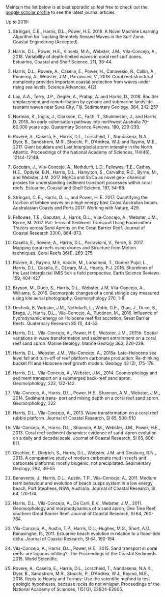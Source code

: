 Maintain the list below is at best sporadic so feel free to check out the [google scholar profile](./https://scholar.google.com.au/citations?hl=en&user=D8kJmJ8AAAAJ&view_op=list_works&sortby=pubdate) to see the latest journal articles.

Up to 2019:

1.	Stringari, C.E., Harris, D.L., Power, H.E. 2019. A Novel Machine Learning Algorithm for Tracking Remotely Sensed Waves in the Surf Zone. Coastal Engineering (Accepted).

2.	Harris, D.L., Power, H.E., Kinsela, M.A., Webster, J.M., Vila-Concejo, A., 2018. Variability of depth-limited waves in coral reef surf zones. Estuarine, Coastal and Shelf Science, 211, 36-44.

3.	Harris, D.L., Rovere, A., Casella, E., Power, H., Canavesio, R., Collin, A., Pomeroy, A., Webster, J.M., Parravicini, V., 2018. Coral reef structural complexity provides important coastal protection from waves under rising sea levels. Science Advances, 4(2).

4.	Lau, A.A., Terry, J.P., Ziegler, A., Pratap, A. and Harris, D., 2018. Boulder emplacement and remobilisation by cyclone and submarine landslide tsunami waves near Suva City, Fiji. Sedimentary Geology. 364, 242-257 

5.	Norman, K., Inglis, J., Clarkson, C., Faith, T., Shulmeister, J., and Harris, D. 2018. An early colonisation pathway into northwest Australia 70-60,000 years ago. Quaternary Science Reviews. 180, 229-239.

6.	Rovere, A., Casella, E., Harris, D.L., Lorscheid, T., Nandasena, N.A., Dyer, B., Sandstrom, M.R., Stocchi, P., D’Andrea, W.J. and Raymo, M.E., 2017. Giant boulders and Last Interglacial storm intensity in the North Atlantic. Proceedings of the National Academy of Sciences, 114(46), 12144-12149.

7.	Gacutan, J., Vila-Concejo, A., Nothdurft, L.D., Fellowes, T.E., Cathey, H.E., Opdyke, B.N., Harris, D.L., Hamylton, S., Carvalho, R.C., Byrne, M., and Webster, J.M. 2017. Mg/Ca and Sr/Ca as novel geo- chemical proxies for understanding sediment transport processes within coral reefs. Estuarine, Coastal and Shelf Science, 197, 54-68.

8.	Stringari, C. E., Harris, D. L., and Power, H. E. 2017. Quantifying the fraction of broken waves on a high energy East Coast Australian beach. Australasian Coasts and Ports 2017: Working with Nature, 429.

9.	Fellowes, T.E., Gacutan, J., Harris, D.L., Vila-Concejo, A., Webster, J.M., Byrne, M.  2017.  Pat- terns of Sediment Transport Using Foraminifera Tracers across Sand Aprons on the Great Barrier Reef. Journal of Coastal Research 33(4), 864-873.

10.	Casella, E., Rovere, A., Harris, D.L., Parravicini, V., Ferse, S. 2017. Mapping coral reefs using drones and Structure from Motion techniques.  Coral Reefs 36(1), 269-275

11.	Rovere, A., Raymo, M.E, Vacchi, M., Lorscheid, T., Gomez Pujol, L., Harris, D.L., Casella, E., OLeary, M.J., Hearty, P.J. 2016. Shorelines of the Last Interglacial (MIS 5e): a field perspective. Earth Science Reviews 159, 404-427

12.	Bryson, M., Duce, S., Harris, D.L., Webster, J.M, Vila-Concejo, A., Williams, S. 2016.  Geomorphic changes of a coral shingle cay measured using kite aerial photography.  Geomorphology 270, 1-8

13.	Dechnik, B, Webster, J.M., Nothdurft, L., Webb, G.E., Zhao, J., Duce, S., Braga, J., Harris, D.L., Vila-Concejo, A., Puotinen, M., 2016. Influence of hydrodynamic energy on Holocene reef flat accretion, Great Barrier Reefs.  Quaternary Research 85 (1), 44-53.

14.	Harris, D.L., Vila-Concejo, A., Power, H.E., Webster, J.M., 2015b. Spatial variations in wave transformation and sediment entrainment on a coral reef sand apron. Marine Geology. Marine Geology 363, 220-229.

15.	Harris, D.L., Webster, J.M., Vila-Concejo, A., 2015a.  Late-Holocene sea level fall and turn-off of reef platform carbonate production: Re-thinking bucket fill and Holocene reef growth models. Geology 43 (2), 175-178.

16.	Harris, D.L., Vila-Concejo, A., Webster, J.M., 2014. Geomorphology and sediment transport on a submerged back-reef sand apron. Geomorphology, 222, 132-142.

17.	Vila-Concejo, A., Harris, D.L., Power, H.E., Shannon, A.M., Webster, J.M., 2014. Sediment trans- port and mixing depth on a coral reef sand apron.  Geomorphology, 222

18.	Harris, D.L., Vila-Concejo, A., 2013. Wave transformation on a coral reef rubble platform. Journal of Coastal Research, SI 65, 506-510

19.	Vila-Concejo, A., Harris, D.L., Shannon, A.M., Webster, J.M., Power, H.E., 2013.  Coral reef sediment dynamics: evidence of sand-apron evolution on a daily and decadal scale. Journal of Coastal Research, SI 65, 606-611.

20.	Gischler, E., Dietrich, S., Harris, D.L., Webster, J.M. and Ginsburg, R.N., 2013.  A comparative study of modern carbonate mud in reefs and carbonate platforms: mostly biogenic, not precipitated. Sedimentary Geology, 292, 36-55

21.	Benavente, J., Harris, D.L., Austin, T.P., Vila-Concejo, A., 2011. Medium term behaviour and evolution of beach cusps system in a low energy beach, Port Stephens, NSW, Australia. Journal of Coastal Research, SI 64, 170-174.

22.	Harris, D.L., Vila-Concejo, A., De Carli, E.V., Webster, J.M., 2011. Geomorphology and morphodynamics of a sand apron, One Tree Reef, southern Great Barrier Reef. Journal of Coastal Research, SI 64, 760-764.

23.	Vila-Concejo, A., Austin, T.P., Harris, D.L., Hughes, M.G., Short, A.D., Ranasinghe, R., 2011. Estuarine beach evolution in relation to a flood-tide delta. Journal of Coastal Research, SI 64, 190-194.

24.	Vila-Concejo, A., Harris, D.L., Power, H.E., 2015. Sand transport in coral reefs: are lagoons infilling?, The Proceedings of the Coastal Sediments 2015. World Scientific.

25.	Rovere, A., Casella, E., Harris, D.L., Lorscheid, T., Nandasena, N.A.K., Dyer, B., Sandstrom, M.R., Stocchi, P., D’Andrea, W.J., Raymo, M.E., 2018. Reply to Hearty and Tormey: Use the scientific method to test geologic hypotheses, because rocks do not whisper. Proceedings of the National Academy of Sciences, 115(13), E2904-E2905.
